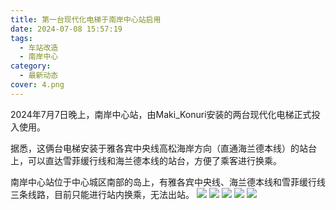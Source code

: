 ```yaml
---
title: 第一台现代化电梯于南岸中心站启用
date: 2024-07-08 15:57:19
tags:
  - 车站改造
  - 南岸中心
category:
  - 最新动态
cover: 4.png
---
```

2024年7月7日晚上，南岸中心站，由Maki_Konuri安装的两台现代化电梯正式投入使用。

据悉，这俩台电梯安装于雅各宾中央线高松海岸方向（直通海兰德本线）的站台上，可以直达雪菲缓行线和海兰德本线的站台，方便了乘客进行换乘。

南岸中心站位于中心城区南部的岛上，有雅各宾中央线、海兰德本线和雪菲缓行线三条线路，目前只能进行站内换乘，无法出站。
![](1.png)
![](2.png)
![](3.png)
![](4.png)
![](5.png)